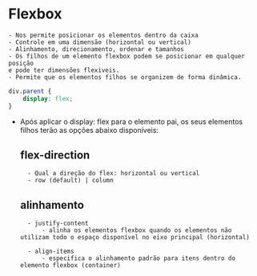 # Flexbox

    - Nos permite posicionar os elementos dentro da caixa
    - Controle em uma dimensão (horizontal ou vertical)
    - Alinhamento, direcionamento, ordenar e tamanhos
    - Os filhos de um elemento flexbox podem se posicionar em qualquer posição
    e pode ter dimensões flexiveis.
    - Permite que os elementos filhos se organizem de forma dinâmica.

```css
div.parent {
    display: flex;
}
```
- Após aplicar o display: flex para o elemento pai, os seus elementos filhos terão as opções abaixo disponíveis: 

    ## flex-direction

        - Qual a direção do flex: horizontal ou vertical
        - row (default) | column

    ## alinhamento

        - justify-content 
            - alinha os elementos flexbox quando os elementos não utilizam todo o espaço disponível no eixo principal (horizontal)

        - align-items 
            - especifica o alinhamento padrão para itens dentro do elemento flexbox (container)
